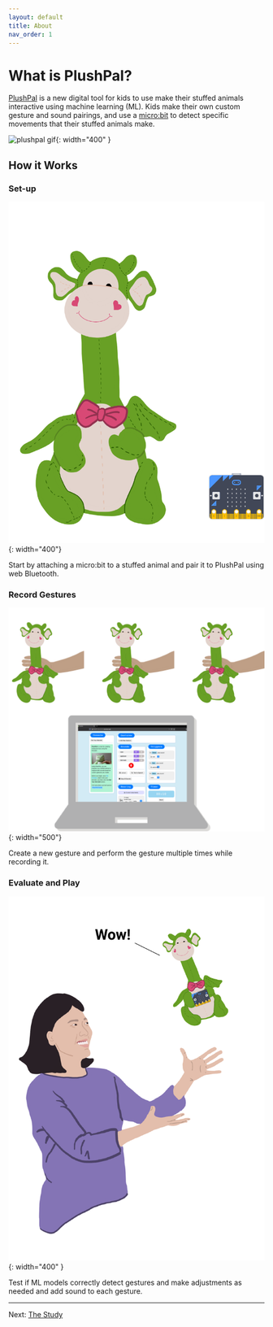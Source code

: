 ```yaml
---
layout: default
title: About
nav_order: 1
---
```


# What is PlushPal?
[PlushPal](https://ttseng.github.io/plushie/) is a new digital tool for kids to use make their stuffed animals interactive using machine learning (ML). Kids make their own custom gesture and sound pairings, and use a [micro:bit](https://microbit.org) to detect specific movements that their stuffed animals make. 

![plushpal gif](/img/plushpal-demo.gif){: width="400" }

## How it Works
### Set-up

![set up micro:bit](/img/dragon-microbit-300.png){: width="400"}

Start by attaching a micro:bit to a stuffed animal and pair it to PlushPal using web Bluetooth.

### Record Gestures

![record gestures](/img/recordings-300.png){: width="500"}

Create a new gesture and perform the gesture multiple times while recording it.

### Evaluate and Play

![evaluate and play](/img/girl-toss-dragon-300.png){: width="400" }

Test if ML models correctly detect gestures and make adjustments as needed and add sound to each gesture.

* * *
Next: [The Study](study)
